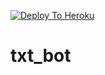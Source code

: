 [![Deploy To Heroku](https://www.herokucdn.com/deploy/button.svg)](https://heroku.com/deploy?template=https://github.com/Lordraaama/mypersonal)
# txt_bot
